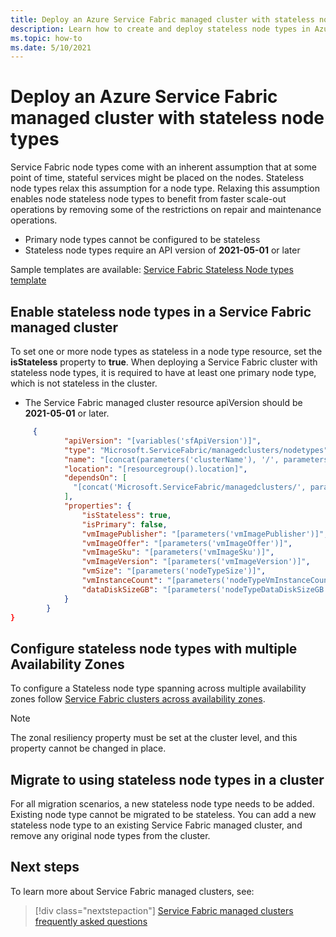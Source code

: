 ```yaml
---
title: Deploy an Azure Service Fabric managed cluster with stateless node types
description: Learn how to create and deploy stateless node types in Azure Service Fabric managed cluster.
ms.topic: how-to
ms.date: 5/10/2021
---
```

# Deploy an Azure Service Fabric managed cluster with stateless node types
Service Fabric node types come with an inherent assumption that at some point of time, stateful services might be placed on the nodes. Stateless node types relax this assumption for a node type. Relaxing this assumption enables node stateless node types to benefit from faster scale-out operations by removing some of the restrictions on repair and maintenance operations.

* Primary node types cannot be configured to be stateless
* Stateless node types require an API version of **2021-05-01** or later


Sample templates are available: [Service Fabric Stateless Node types template](https://github.com/Azure-Samples/service-fabric-cluster-templates)

## Enable stateless node types in a Service Fabric managed cluster
To set one or more node types as stateless in a node type resource, set the **isStateless** property to **true**. When deploying a Service Fabric cluster with stateless node types, it is required to have at least one primary node type, which is not stateless in the cluster.

* The Service Fabric managed cluster resource apiVersion should be **2021-05-01** or later.

```json
     {
            "apiVersion": "[variables('sfApiVersion')]",
            "type": "Microsoft.ServiceFabric/managedclusters/nodetypes",
            "name": "[concat(parameters('clusterName'), '/', parameters('nodeTypeName'))]",
            "location": "[resourcegroup().location]",
            "dependsOn": [
              "[concat('Microsoft.ServiceFabric/managedclusters/', parameters('clusterName'))]"
            ],
            "properties": {
                "isStateless": true,
                "isPrimary": false,
                "vmImagePublisher": "[parameters('vmImagePublisher')]",
                "vmImageOffer": "[parameters('vmImageOffer')]",
                "vmImageSku": "[parameters('vmImageSku')]",
                "vmImageVersion": "[parameters('vmImageVersion')]",
                "vmSize": "[parameters('nodeTypeSize')]",
                "vmInstanceCount": "[parameters('nodeTypeVmInstanceCount')]",
                "dataDiskSizeGB": "[parameters('nodeTypeDataDiskSizeGB')]"
            }
        }
}
```

## Configure stateless node types with multiple Availability Zones
To configure a Stateless node type spanning across multiple availability zones follow [Service Fabric clusters across availability zones](.\service-fabric-cross-availability-zones.md). 

>[!NOTE]
> The zonal resiliency property must be set at the cluster level, and this property cannot be changed in place.

## Migrate to using stateless node types in a cluster
For all migration scenarios, a new stateless node type needs to be added. Existing node type cannot be migrated to be stateless. You can add a new stateless node type to an existing Service Fabric managed cluster, and remove any original node types from the cluster. 

## Next steps 

To learn more about Service Fabric managed clusters, see:

> [!div class="nextstepaction"]
> [Service Fabric managed clusters frequently asked questions](./faq-managed-cluster.md)